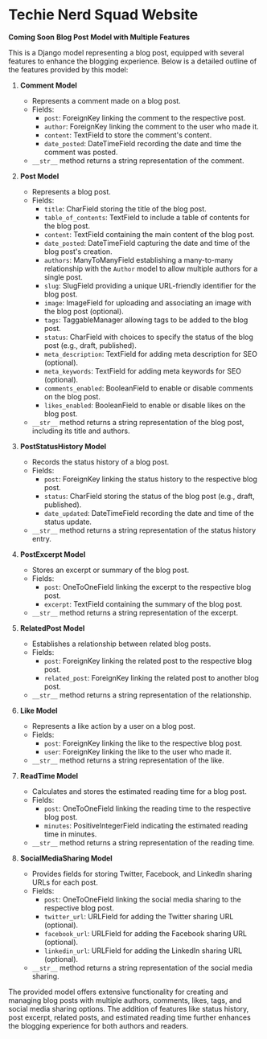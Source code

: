 # Techie Nerd Squad  Website
**Coming Soon**
**Blog Post Model with Multiple Features**

This is a Django model representing a blog post, equipped with several features to enhance the blogging experience. Below is a detailed outline of the features provided by this model:

1. **Comment Model**
   - Represents a comment made on a blog post.
   - Fields:
     - `post`: ForeignKey linking the comment to the respective post.
     - `author`: ForeignKey linking the comment to the user who made it.
     - `content`: TextField to store the comment's content.
     - `date_posted`: DateTimeField recording the date and time the comment was posted.
   - `__str__` method returns a string representation of the comment.

2. **Post Model**
   - Represents a blog post.
   - Fields:
     - `title`: CharField storing the title of the blog post.
     - `table_of_contents`: TextField to include a table of contents for the blog post.
     - `content`: TextField containing the main content of the blog post.
     - `date_posted`: DateTimeField capturing the date and time of the blog post's creation.
     - `authors`: ManyToManyField establishing a many-to-many relationship with the `Author` model to allow multiple authors for a single post.
     - `slug`: SlugField providing a unique URL-friendly identifier for the blog post.
     - `image`: ImageField for uploading and associating an image with the blog post (optional).
     - `tags`: TaggableManager allowing tags to be added to the blog post.
     - `status`: CharField with choices to specify the status of the blog post (e.g., draft, published).
     - `meta_description`: TextField for adding meta description for SEO (optional).
     - `meta_keywords`: TextField for adding meta keywords for SEO (optional).
     - `comments_enabled`: BooleanField to enable or disable comments on the blog post.
     - `likes_enabled`: BooleanField to enable or disable likes on the blog post.
   - `__str__` method returns a string representation of the blog post, including its title and authors.

3. **PostStatusHistory Model**
   - Records the status history of a blog post.
   - Fields:
     - `post`: ForeignKey linking the status history to the respective blog post.
     - `status`: CharField storing the status of the blog post (e.g., draft, published).
     - `date_updated`: DateTimeField recording the date and time of the status update.
   - `__str__` method returns a string representation of the status history entry.

4. **PostExcerpt Model**
   - Stores an excerpt or summary of the blog post.
   - Fields:
     - `post`: OneToOneField linking the excerpt to the respective blog post.
     - `excerpt`: TextField containing the summary of the blog post.
   - `__str__` method returns a string representation of the excerpt.

5. **RelatedPost Model**
   - Establishes a relationship between related blog posts.
   - Fields:
     - `post`: ForeignKey linking the related post to the respective blog post.
     - `related_post`: ForeignKey linking the related post to another blog post.
   - `__str__` method returns a string representation of the relationship.

6. **Like Model**
   - Represents a like action by a user on a blog post.
   - Fields:
     - `post`: ForeignKey linking the like to the respective blog post.
     - `user`: ForeignKey linking the like to the user who made it.
   - `__str__` method returns a string representation of the like.

7. **ReadTime Model**
   - Calculates and stores the estimated reading time for a blog post.
   - Fields:
     - `post`: OneToOneField linking the reading time to the respective blog post.
     - `minutes`: PositiveIntegerField indicating the estimated reading time in minutes.
   - `__str__` method returns a string representation of the reading time.

8. **SocialMediaSharing Model**
   - Provides fields for storing Twitter, Facebook, and LinkedIn sharing URLs for each post.
   - Fields:
     - `post`: OneToOneField linking the social media sharing to the respective blog post.
     - `twitter_url`: URLField for adding the Twitter sharing URL (optional).
     - `facebook_url`: URLField for adding the Facebook sharing URL (optional).
     - `linkedin_url`: URLField for adding the LinkedIn sharing URL (optional).
   - `__str__` method returns a string representation of the social media sharing.

The provided model offers extensive functionality for creating and managing blog posts with multiple authors, comments, likes, tags, and social media sharing options. The addition of features like status history, post excerpt, related posts, and estimated reading time further enhances the blogging experience for both authors and readers.